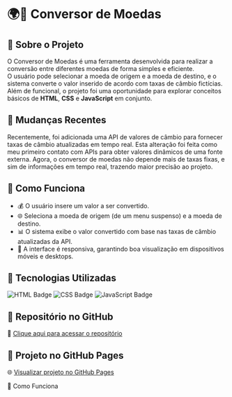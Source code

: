 <h1>🌍💸 Conversor de Moedas</h1>
<h2>🔹 Sobre o Projeto</h2>
<p>
    O Conversor de Moedas é uma ferramenta desenvolvida para realizar a conversão entre diferentes moedas de forma simples e eficiente.<br>
    O usuário pode selecionar a moeda de origem e a moeda de destino, e o sistema converte o valor inserido de acordo com taxas de câmbio fictícias.<br>
    Além de funcional, o projeto foi uma oportunidade para explorar conceitos básicos de <b>HTML</b>, <b>CSS</b> e <b>JavaScript</b> em conjunto.
</p>

<h2>🔹 Mudanças Recentes</h2>
<p>Recentemente, foi adicionada uma API de valores de câmbio para fornecer taxas de câmbio atualizadas em tempo real. Esta alteração foi feita como meu primeiro contato com APIs para obter valores dinâmicos de uma fonte externa. Agora, o conversor de moedas não depende mais de taxas fixas, e sim de informações em tempo real, trazendo maior precisão ao projeto.<p>

<h2>🔹 Como Funciona</h2>
<ul>
    <li>💰 O usuário insere um valor a ser convertido.</li>
<li>🌐 Seleciona a moeda de origem (de um menu suspenso) e a moeda de destino.</li>
<li>📊 O sistema exibe o valor convertido com base nas taxas de câmbio atualizadas da API.</li>
<li>📱 A interface é responsiva, garantindo boa visualização em dispositivos móveis e desktops.</li>
</ul>

<h2>🔹 Tecnologias Utilizadas</h2>
<p>
    <img alt="HTML Badge" src="https://img.shields.io/badge/HTML5-E34F26?style=for-the-badge&logo=html5&logoColor=white">
    <img alt="CSS Badge" src="https://img.shields.io/badge/CSS3-1572B6?style=for-the-badge&logo=css3&logoColor=white">
    <img alt="JavaScript Badge" src="https://img.shields.io/badge/JavaScript-F7DF1E?style=for-the-badge&logo=javascript&logoColor=black">
</p>

<h2>🔹 Repositório no GitHub</h2>
<p>📂 <a href="https://github.com/ErikBdaSilva20/Conversor-de-Moedas" target="_blank">Clique aqui para acessar o repositório</a></p>

<h2>🔹 Projeto no GitHub Pages</h2>
<p>🌐 <a href="https://erikbdasilva20.github.io/Conversor-de-Moedas" target="_blank">Visualizar projeto no GitHub Pages</a></p>

🔹 Como Funciona
 
